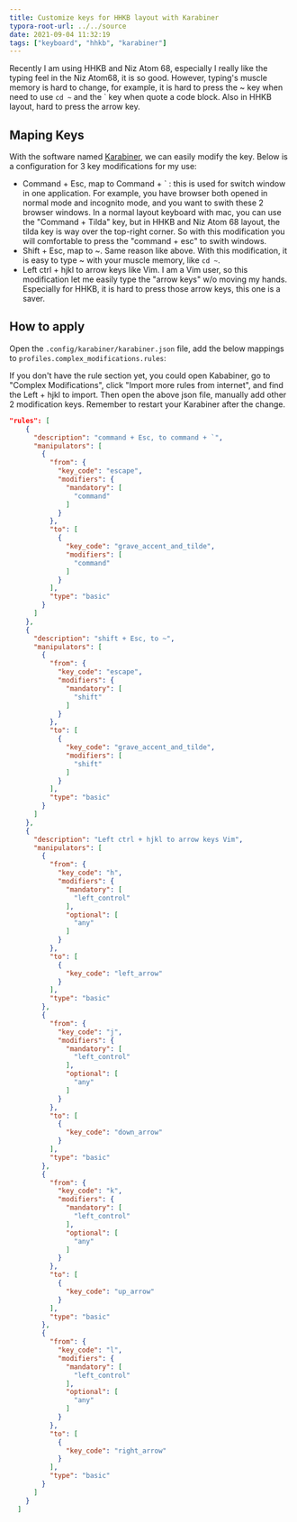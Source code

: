 ```yaml
---
title: Customize keys for HHKB layout with Karabiner
typora-root-url: ../../source
date: 2021-09-04 11:32:19
tags: ["keyboard", "hhkb", "karabiner"]
---
```




Recently I am using HHKB and Niz Atom 68, especially I really like the typing feel in the Niz Atom68, it is so good. However, typing's muscle memory is hard to change, for example, it is hard to press the ~ key when need to use `cd ~` and the ` key when quote a code block. Also in HHKB layout, hard to press the arrow key.



## Maping Keys

With the software named [Karabiner](https://karabiner-elements.pqrs.org/), we can easily modify the key. Below is a configuration for 3 key modifications for my use:

* Command + Esc, map to Command + ` : this is used for switch window in one application. For example, you have browser both opened in normal mode and incognito mode, and you want to swith these 2 browser windows. In a normal layout keyboard with mac, you can use the "Command + Tilda" key, but in HHKB and Niz Atom 68 layout, the tilda key is way over the top-right corner. So with this modification you will comfortable to press the "command + esc" to swith windows.
* Shift + Esc, map to ~. Same reason like above. With this modification, it is easy to type ~ with your muscle memory, like `cd ~`.
* Left ctrl + hjkl to arrow keys like Vim. I am a Vim user, so this modification let me easily type the "arrow keys" w/o moving my hands. Especially for HHKB, it is hard to press those arrow keys, this one is a saver.



## How to apply

Open the `.config/karabiner/karabiner.json` file, add the below mappings to `profiles.complex_modifications.rules`:

If you don't have the rule section yet, you could open Kababiner, go to "Complex Modifications", click "Import more rules from internet", and find the Left + hjkl to import. Then open the above json file, manually add other 2 modification keys.  Remember to restart your Karabiner after the change.



```json
"rules": [
    {
      "description": "command + Esc, to command + `",
      "manipulators": [
        {
          "from": {
            "key_code": "escape",
            "modifiers": {
              "mandatory": [
                "command"
              ]
            }
          },
          "to": [
            {
              "key_code": "grave_accent_and_tilde",
              "modifiers": [
                "command"
              ]
            }
          ],
          "type": "basic"
        }
      ]
    },
    {
      "description": "shift + Esc, to ~",
      "manipulators": [
        {
          "from": {
            "key_code": "escape",
            "modifiers": {
              "mandatory": [
                "shift"
              ]
            }
          },
          "to": [
            {
              "key_code": "grave_accent_and_tilde",
              "modifiers": [
                "shift"
              ]
            }
          ],
          "type": "basic"
        }
      ]
    },
    {
      "description": "Left ctrl + hjkl to arrow keys Vim",
      "manipulators": [
        {
          "from": {
            "key_code": "h",
            "modifiers": {
              "mandatory": [
                "left_control"
              ],
              "optional": [
                "any"
              ]
            }
          },
          "to": [
            {
              "key_code": "left_arrow"
            }
          ],
          "type": "basic"
        },
        {
          "from": {
            "key_code": "j",
            "modifiers": {
              "mandatory": [
                "left_control"
              ],
              "optional": [
                "any"
              ]
            }
          },
          "to": [
            {
              "key_code": "down_arrow"
            }
          ],
          "type": "basic"
        },
        {
          "from": {
            "key_code": "k",
            "modifiers": {
              "mandatory": [
                "left_control"
              ],
              "optional": [
                "any"
              ]
            }
          },
          "to": [
            {
              "key_code": "up_arrow"
            }
          ],
          "type": "basic"
        },
        {
          "from": {
            "key_code": "l",
            "modifiers": {
              "mandatory": [
                "left_control"
              ],
              "optional": [
                "any"
              ]
            }
          },
          "to": [
            {
              "key_code": "right_arrow"
            }
          ],
          "type": "basic"
        }
      ]
    }
  ]
```



